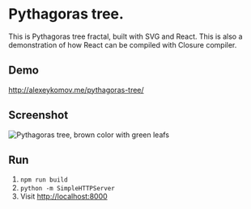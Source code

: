 Pythagoras tree.
=============

This is Pythagoras tree fractal, built with SVG and React.
This is also a demonstration of how React can be compiled with Closure compiler.

Demo
-
http://alexeykomov.me/pythagoras-tree/

Screenshot
-
![Pythagoras tree, brown color with green leafs](https://alexeykomov.github.io/pythagoras-tree/img//Users/alexk/Work/pythagoras-tree/img/ScreenShot2017-02-12at15.55.17.png)

Run
---
1. `npm run build`
2. `python -m SimpleHTTPServer`
3. Visit [http://localhost:8000](http://localhost:8000)


